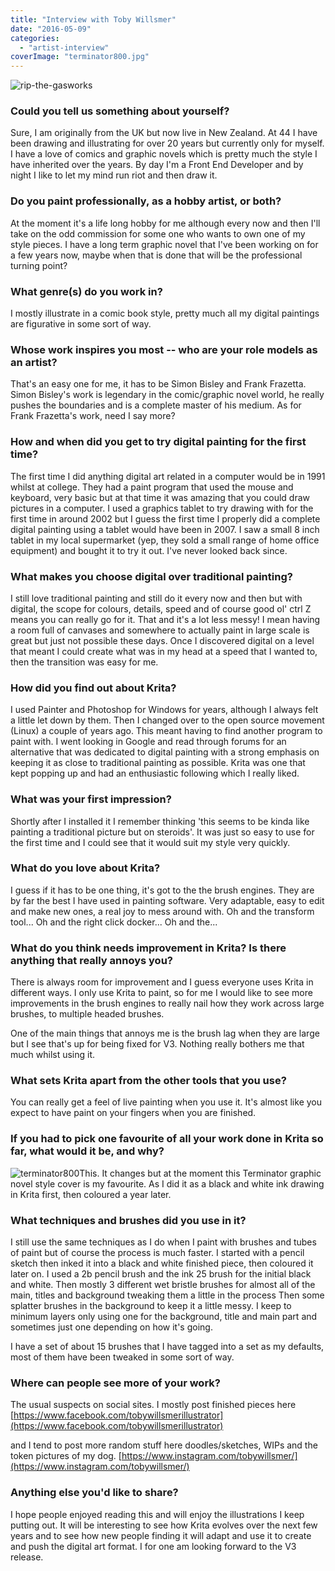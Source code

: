 ```yaml
---
title: "Interview with Toby Willsmer"
date: "2016-05-09"
categories: 
  - "artist-interview"
coverImage: "terminator800.jpg"
---
```


![rip-the-gasworks](/images/posts/2016/rip-the-gasworks.jpg)

### Could you tell us something about yourself?

Sure, I am originally from the UK but now live in New Zealand. At 44 I have been drawing and illustrating for over 20 years but currently only for myself. I have a love of comics and graphic novels which is pretty much the style I have inherited over the years. By day I'm a Front End Developer and by night I like to let my mind run riot and then draw it.

### Do you paint professionally, as a hobby artist, or both?

At the moment it's a life long hobby for me although every now and then I'll take on the odd commission for some one who wants to own one of my style pieces. I have a long term graphic novel that I've been working on for a few years now, maybe when that is done that will be the professional turning point?

### What genre(s) do you work in?

I mostly illustrate in a comic book style, pretty much all my digital paintings are figurative in some sort of way.

### Whose work inspires you most -- who are your role models as an artist?

That's an easy one for me, it has to be Simon Bisley and Frank Frazetta. Simon Bisley's work is legendary in the comic/graphic novel world, he really pushes the boundaries and is a complete master of his medium. As for Frank Frazetta's work, need I say more?

### How and when did you get to try digital painting for the first time?

The first time I did anything digital art related in a computer would be in 1991 whilst at college. They had a paint program that used the mouse and keyboard, very basic but at that time it was amazing that you could draw pictures in a computer. I used a graphics tablet to try drawing with for the first time in around 2002 but I guess the first time I properly did a complete digital painting using a tablet would have been in 2007. I saw a small 8 inch tablet in my local supermarket (yep, they sold a small range of home office equipment) and bought it to try it out. I've never looked back since.

### What makes you choose digital over traditional painting?

I still love traditional painting and still do it every now and then but with digital, the scope for colours, details, speed and of course good ol' ctrl Z means you can really go for it. That and it's a lot less messy! I mean having a room full of canvases and somewhere to actually paint in large scale is great but just not possible these days. Once I discovered digital on a level that meant I could create what was in my head at a speed that I wanted to, then the transition was easy for me.

### How did you find out about Krita?

I used Painter and Photoshop for Windows for years, although I always felt a little let down by them. Then I changed over to the open source movement (Linux) a couple of years ago. This meant having to find another program to paint with. I went looking in Google and read through forums for an alternative that was dedicated to digital painting with a strong emphasis on keeping it as close to traditional painting as possible. Krita was one that kept popping up and had an enthusiastic following which I really liked.

### What was your first impression?

Shortly after I installed it I remember thinking 'this seems to be kinda like painting a traditional picture but on steroids'. It was just so easy to use for the first time and I could see that it would suit my style very quickly.

### What do you love about Krita?

I guess if it has to be one thing, it's got to the the brush engines. They are by far the best I have used in painting software. Very adaptable, easy to edit and make new ones, a real joy to mess around with. Oh and the transform tool... Oh and the right click docker... Oh and the...

### What do you think needs improvement in Krita? Is there anything that really annoys you?

There is always room for improvement and I guess everyone uses Krita in different ways. I only use Krita to paint, so for me I would like to see more improvements in the brush engines to really nail how they work across large brushes, to multiple headed brushes.

One of the main things that annoys me is the brush lag when they are large but I see that's up for being fixed for V3. Nothing really bothers me that much whilst using it.

### What sets Krita apart from the other tools that you use?

You can really get a feel of live painting when you use it. It's almost like you expect to have paint on your fingers when you are finished.

### If you had to pick one favourite of all your work done in Krita so far, what would it be, and why?

![terminator800](/images/posts/2016/terminator800.jpg)This. It changes but at the moment this Terminator graphic novel style cover is my favourite. As I did it as a black and white ink drawing in Krita first, then coloured a year later.

### What techniques and brushes did you use in it?

I still use the same techniques as I do when I paint with brushes and tubes of paint but of course the process is much faster. I started with a pencil sketch then inked it into a black and white finished piece, then coloured it later on. I used a 2b pencil brush and the ink 25 brush for the initial black and white. Then mostly 3 different wet bristle brushes for almost all of the main, titles and background tweaking them a little in the process Then some splatter brushes in the background to keep it a little messy. I keep to minimum layers only using one for the background, title and main part and sometimes just one depending on how it's going.

I have a set of about 15 brushes that I have tagged into a set as my defaults, most of them have been tweaked in some sort of way.

### Where can people see more of your work?

The usual suspects on social sites. I mostly post finished pieces here [https://www.facebook.com/tobywillsmerillustrator](https://www.facebook.com/tobywillsmerillustrator)

and I tend to post more random stuff here doodles/sketches, WIPs and the token pictures of my dog. [https://www.instagram.com/tobywillsmer/](https://www.instagram.com/tobywillsmer/)

### Anything else you'd like to share?

I hope people enjoyed reading this and will enjoy the illustrations I keep putting out. It will be interesting to see how Krita evolves over the next few years and to see how new people finding it will adapt and use it to create and push the digital art format. I for one am looking forward to the V3 release.
